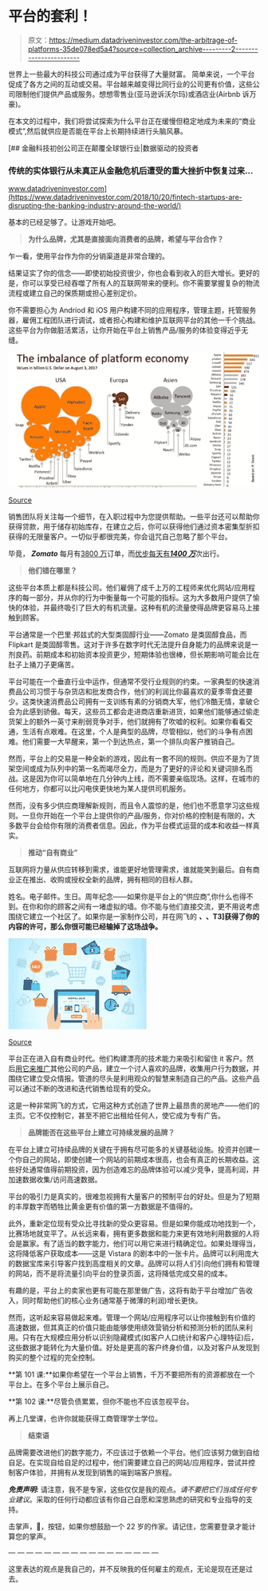 # 平台的套利！

> 原文：<https://medium.datadriveninvestor.com/the-arbitrage-of-platforms-35de078ed5a4?source=collection_archive---------2----------------------->

世界上一些最大的科技公司通过成为平台获得了大量财富。 简单来说，一个平台促成了各方之间的互动或交易。平台越来越变得比同行业的公司更有价值，这些公司限制他们提供产品或服务。想想零售业(亚马逊诉沃尔玛)或酒店业(Airbnb 诉万豪)。

在本文的过程中，我们将尝试探索为什么平台正在缓慢但稳定地成为未来的“商业模式”,然后就供应是否能在平台上长期持续进行头脑风暴。

[](https://www.datadriveninvestor.com/2018/10/20/fintech-startups-are-disrupting-the-banking-industry-around-the-world/) [## 金融科技初创公司正在颠覆全球银行业|数据驱动的投资者

### 传统的实体银行从未真正从金融危机后遭受的重大挫折中恢复过来…

www.datadriveninvestor.com](https://www.datadriveninvestor.com/2018/10/20/fintech-startups-are-disrupting-the-banking-industry-around-the-world/) 

基本的已经足够了。让游戏开始吧。

> **为什么品牌，尤其是直接面向消费者的品牌，希望与平台合作？**

乍一看，使用平台作为你的分销渠道是非常合理的。

结果证实了你的信念——即使初始投资很少，你也会看到收入的巨大增长。更好的是，你可以享受已经吞噬了所有人的互联网带来的便利。你不需要掌握复杂的物流流程或建立自己的保质期或担心差别定价。

你不需要担心为 Andriod 和 iOS 用户构建不同的应用程序，管理主题，托管服务器，雇佣工程团队进行调试，或者担心构建和维护互联网平台的其他一千个挑战。这些平台为你做脏活累活，让你开始在平台上销售产品/服务的体验变得近乎无缝。

![](img/7612b7b6fb21a26abd325f3a1adbfa73.png)

[Source](https://media.licdn.com/dms/image/C4D12AQGWYvNpDV2Djg/article-cover_image-shrink_600_2000/0?e=1568851200&v=beta&t=lILD6UaJmDv-6okHAz7UQ7DxTIsdj23Td8_zBmg8Od8)

销售团队将关注每一个细节，在入职过程中为您提供帮助。一些平台还可以帮助你获得贷款，用于储存初始库存，在建立之后，你可以获得他们通过资本密集型折扣获得的无限量客户。一切似乎都很完美，你会诅咒自己忽略了那个平台。

毕竟， ***Zomato*** 每月有[3800 万](https://entrackr.com/2019/04/zomato-claims-38-mn-monthly-orders/)订单，而[优步每天有***1400 万***](https://www.businessofapps.com/data/uber-statistics/)次出行。

> **他们错在哪里？**

这些平台本质上都是科技公司。他们雇佣了成千上万的工程师来优化网站/应用程序的每一部分，并从你的行为中衡量每一个可能的指标。这为大多数用户提供了愉快的体验，并最终吸引了巨大的有机流量。这种有机的流量使得品牌更容易马上接触到顾客。

平台通常是一个巴里·邦兹式的大型类固醇行业——Zomato 是类固醇食品，而 Flipkart 是类固醇零售。这对于许多在数字时代无法提升自身能力的品牌来说是一剂良药。前期成本和初始资本投资更少，短期体验也很棒，但长期影响可能会比在肚子上捅刀子更痛苦。

平台可能在一个垂直行业中运作，但通常不受行业规则的约束。一家典型的快速消费品公司习惯于与杂货店和批发商合作，他们的利润比你最喜欢的夏季零食还要少。这类快速消费品公司拥有一支训练有素的分销商大军，他们冷酷无情，拿破仑会为此感到骄傲。每天，这些员工都会走进商店重新进货，如果他们能够通过偷走货架上的额外一英寸来削弱竞争对手，他们就拥有了吹嘘的权利。如果你看看交通，生活有点艰难。在这里，个人是典型的品牌，尽管相似，他们的斗争有点困难。他们需要一大早醒来，第一个到达热点，第一个排队向客户推销自己。

然而，平台上的交易是一种全新的游戏，因此有一套不同的规则。供应不是为了货架空间或成为队列中的第一名而竭尽全力，而是为了更好的评论和关键词排名而战。这是因为你可以简单地在几分钟内上线，而不需要亲临现场。这样，在城市的任何地方，你都可以比闪电侠更快地为某人提供司机服务。

然而，没有多少供应商理解新规则，而且令人震惊的是，他们也不愿意学习这些规则。一旦你开始在一个平台上提供你的产品/服务，你对价格的控制是有限的，大多数平台会给你有限的消费者信息。因此，作为平台模式运营的成本和收益一样真实。

> **推动“自有商业”**

互联网将力量从供应转移到需求，谁能更好地管理需求，谁就能笑到最后。自有商业正在推出、收购或授权全新的品牌，拥有相同的目标人群。

姓名。电子邮件。生日。周年纪念——如果你是平台上的“供应商”,你什么也得不到。在你和你的顾客之间有一堵虚拟的墙。你不能与他们直接交流，更不用说考虑围绕它建立一个社区了。如果你是一家制作公司，并在网飞的 ***、*、T3]获得了你的内容的许可，那么你很可能已经输掉了这场战争。**

![](img/cc974c96c21a6c4bdffeb52b141a1a1e.png)

[Source](https://blog.prisync.com/airplanebody/uploads/2016/06/guide_tips_ecommerce_platform.png)

平台正在进入自有商业时代。他们构建漂亮的技术能力来吸引和留住 it 客户。然后[用它来推广](https://www.linkedin.com/posts/pratyushchoudhury_data-productmanagement-technology-activity-6550701734568783872-YiD8)其他公司的产品，建立一个讨人喜欢的品牌，收集用户行为数据，并围绕它建立受众情报。管道的尽头是利用观众的智慧来制造自己的产品。这些产品可以通过不断的改进和迭代销售给现有的受众。

这是一种非常网飞的方式，它用这种方式创造了世界上最昂贵的房地产——他们的主页。它不仅控制它，甚至不把它出租给任何人，使它成为专有广告。

> **品牌能否在这些平台上建立可持续发展的品牌？**

在平台上建立可持续品牌的关键在于拥有尽可能多的关键基础设施。投资并创建一个你自己的网站，即使创建一个网站的前期成本很高，也会有真正的长期收益。这些好处通常值得前期投资，因为创造难忘的品牌体验可以减少竞争，提高利润，并加速数据收集/访问高速数据。

平台的吸引力是真实的，很难忽视拥有大量客户的预制平台的好处。但是为了短期的丰厚数字而牺牲比黄金更有价值的第一方数据是不值得的。

此外，重新定位现有受众比寻找新的受众更容易。但是如果你能成功地找到一个，比赛场地就变平了。从长远来看，拥有更多数据和能力来更有效地利用数据的人将会是赢家。有了适当的数字能力，他们可以用它来进行精确定位。如果处理得当，这将降低客户获取成本——这是 Vistara 的剧本中的一张卡片。品牌可以利用庞大的数据宝库来引导客户找到高度相关的文章。品牌可以将人们引向他们拥有和管理的网站，而不是将流量引向平台的登录页面，这将降低完成交易的成本。

有趣的是，平台上的卖家也更有可能在那里做广告，这将有助于平台增加广告收入，同时帮助他们的核心业务(通常基于微薄的利润)增长更快。

然而，这听起来容易做起来难。管理一个网站/应用程序可以让你接触到有价值的高速数据，但其真正的价值只能由能够使用绩效营销分析和预测分析的团队来利用。只有在大规模应用分析以识别隐藏模式(如客户人口统计和客户心理特征)后，这些数据才能转化为大量价值。好处是更高的客户终身价值，以及对客户从发现到购买的整个过程的完全控制。

**第 101 课:**如果你希望在一个平台上销售，千万不要把所有的资源都放在一个平台上。在多个平台上展示自己。

**第 102 课:**尽管负债累累，但你不能也不应该忽视平台。

再上几堂课，也许你就能获得工商管理学士学位。

> **结束语**

品牌需要改进他们的数字能力，不应该过于依赖一个平台。他们应该努力做到自给自足。在实现自给自足的过程中，他们需要建立自己的网站/应用程序，尝试并控制客户体验，并拥有从发现到销售的端到端客户旅程。

***免责声明:*** 请注意，我不是专家，这些仅仅是我的观点。*请不要把它们当成任何专业建议*。采取的任何行动都应该有你自己自愿和深思熟虑的研究和专业指导的支持。

击掌声，👏，按钮，如果你想鼓励一个 22 岁的作家。请记住，您需要登录才能计算您的掌声。

— — — — — — — — — — — — — — — — —

这里表达的观点是我自己的，并不反映我的任何雇主的观点，无论是现在还是过去。